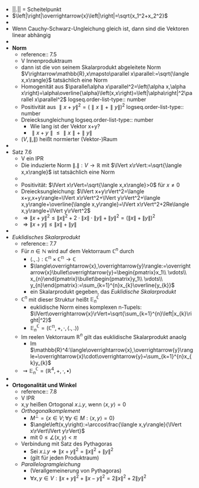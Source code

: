 - $||.||$ = Scheitelpunkt
- $\left|\right|\overrightarrow{x}\left|\right|=\sqrt{x_1^2+x_2^2}$
-
- Wenn Cauchy-Schwarz-Ungleichung gleich ist, dann sind die Vektoren linear abhängig
-
- **Norm**
	- reference:: 7.5
	- V Innenproduktraum
	- dann ist die von seinem Skalarprodukt abgeleitete Norm $V\rightarrow\mathbb{R},x\mapsto\parallel x\parallel:=\sqrt{\langle x,x\rangle}$ tatsächlich eine Norm
	- Homogenität aus $\parallel\alpha x\parallel^2=\left(\alpha x,\alpha x\right)=\alpha\overline{\alpha}\left(x,x\right)=\left|\alpha\right|^2\parallel x\parallel^2$
	  logseq.order-list-type:: number
	- Positivität aus $\parallel x+y\parallel^2=\left(\parallel x\parallel+\parallel y\parallel\right)^2$
	  logseq.order-list-type:: number
	- Dreiecksungleichung
	  logseq.order-list-type:: number
		- Wie lang ist der Vektor x+y?
		- $\parallel x+y\parallel\leq\parallel x\parallel+\parallel y\parallel$
	- $\left(V,\parallel,\parallel\right)$ heißt normierter (Vektor-)Raum
-
- Satz 7.6
	- V ein IPR
	- Die induzierte Norm $\lVert.\rVert:V\rightarrow\mathbb{R}$ mit $\lVert x\rVert:=\sqrt{\langle x,x\rangle}$ ist tatsächlich eine Norm
	-
	- Positivität: $\lVert x\rVert=\sqrt{\langle x,x\rangle}>0$ für $x\neq0$
	- Dreiecksungleichung: $\lVert x+y\rVert^2=\langle x+y,x+y\rangle=\lVert x\rVert^2+\lVert y\rVert^2+\langle x,y\rangle+\overline{\langle x,y\rangle}=\lVert x\rVert^2+2Re\langle x,y\rangle+\lVert y\rVert^2$
	- $\Rightarrow\lVert x+y\rVert^2\leq\lVert x\rVert^2+2\cdot\lVert x\rVert\cdot\lVert y\rVert+\lVert y\rVert^2=\left(\lVert x\rVert+\lVert y\rVert\right)^2$
	- $\Rightarrow\lVert x+y\rVert\leq\lVert x\rVert+\lVert y\rVert$
-
- *Euklidisches Skalarprodukt*
	- reference:: 7.7
	- Für $n\in\mathbb{N}$ wird auf dem Vektorraum $\mathbb{C}^{n}$ durch
		- $\langle.,.\rangle:\mathbb{C^{n}}\times\mathbb{C^{n}}\rightarrow\mathbb{C}$
		- $\langle\overrightarrow{x},\overrightarrow{y}\rangle:=\overrightarrow{x}\bullet\overrightarrow{y}=\begin{pmatrix}x_1\\ \vdots\\ x_{n}\end{pmatrix}\bullet\begin{pmatrix}y_1\\ \vdots\\ y_{n}\end{pmatrix}:=\sum_{k=1}^{n}x_{k}\overline{y_{k}}$
		- ein Skalarprodukt gegeben, das *Euklidische Skalarprodukt*
	- $\mathbb{C}^{n}$ mit dieser Struktur heißt $\mathbb{E}_{n}^{\mathbb{C}}$
		- euklidische Norm eines komplexen n-Tupels: $\lVert\overrightarrow{x}\rVert=\sqrt{\sum_{k=1}^{n}\left|x_{k}\right|^2}$
		- $\mathbb{E}_{n}^{\mathbb{C}}=\left(\mathbb{C^{n}},+,\cdot,\langle.,.\rangle\right)$
	- Im reelen Vektorraum $\mathbb{R}^{n}$ gilt das euklidische Skalarprodukt anaolg
		- Im $\mathbb{R}^4:\langle\overrightarrow{x},\overrightarrow{y}\rangle=\overrightarrow{x}\cdot\overrightarrow{y}=\sum_{k=1}^{n}x_{k}y_{k}$
	- $\rightsquigarrow\mathbb{E}_{n}^{\mathbb{C}}=\left(\mathbb{R}^4,+,\cdot,\bullet\right)$
-
- **Ortogonalität und Winkel**
	- reference:: 7.8
	- V IPR
	- x,y heißen Ortogonal $x\bot y$, wenn $\langle x,y\rangle=0$
	- *Orthogonalkomplement*
		- $M^{\bot}=\left\lbrace x\in V;\forall y\in M:\langle x,y\rangle=0\right\rbrace$
		- $\angle\left(x,y\right):=\arccos\frac{\langle x,y\rangle}{\lVert x\rVert\lVert y\rVert}$
		- mit $0\leq\angle\left(x,y\right)<\pi$
	- Verbindung mit Satz des Pythagoras
		- Sei $x\bot y\Rightarrow\lVert x+y\rVert^2=\lVert x\rVert^2+\lVert y\rVert^2$
		- (gilt für jeden Produktraum)
	- *Parallelogramgleichung*
		- (Verallgemeinerung von Pythagoras)
		- $\forall x,y\in V:\lVert x+y\rVert^2+\lVert x-y\rVert^2=2\lVert x\rVert^2+2\lVert y\rVert^2$